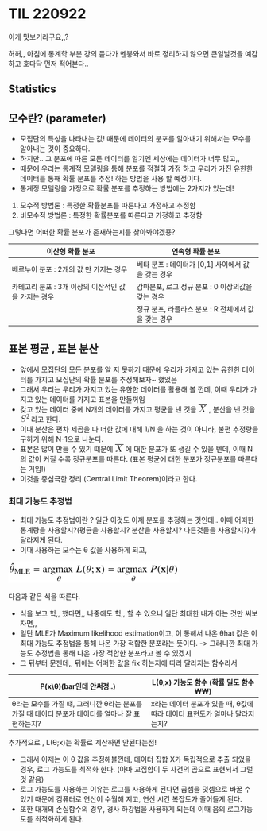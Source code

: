 # TIL  220922

이게 맛보기라구요,,? 

허허,, 아침에 통계학 부분 강의 듣다가 멘붕와서 바로 정리하지 않으면 큰일날것을 예감하고 호다닥 먼저 적어본다..

## Statistics
## 모수란? (parameter)
- 모집단의 특성을 나타내는 값! 때문에 데이터의 분포를 알아내기 위해서는 모수를 알아내는 것이 중요하다. 
- 하지만.. 그 분포에 따른 모든 데이터를 알기엔 세상에는 데이터가 너무 많고,, 
- 때문에 우리는 통계적 모델링을 통해 분포를 적절히 가정 하고 우리가 가진 유한한 데이터를 통해 확률 분포를 추정! 하는 방법을 사용 할 예정이다.
- 통계정 모델링을 가정으로 확률 분포를 추정하는 방법에는 2가지가 있는데!
1) 모수적 방법론 : 특정한 확률분포를 따른다고 가정하고 추정함
2) 비모수적 방법론 : 특정한 확률분포를 따른다고 가정하고 추정함

그렇다면 어떠한 확률 분포가 존재하는지를 찾아봐야겠죵?

| 이산형 확률 분포                       | 연속형 확률 분포                        |
|---------------------------------|----------------------------------|
| 베르누이 분포 : 2개의 값 만 가지는 경우        | 베타 분포 : 데이터가 [0,1] 사이에서 값을 갖는 경우 |
| 카테고리 분포 : 3개 이상의 이산적인 값을 가지는 경우 | 감마분포, 로그 정규 분포 : 0 이상의값을 갖는 경우   |
|                                 | 정규 분포, 라플라스 분포 : R 전체에서 값을 갖는 경우 |


## 표본 평균 , 표본 분산
- 앞에서 모집단의 모든 분포를 알 지 못하기 때문에 우리가 가지고 있는 유한한 데이터를 가지고 모집단의 확률 분포를 추정해보자~ 했었음
- 그래서 우리는 우리가 가지고 있는 유한한 데이터를 활용해 볼 껀데, 이때 우리가 가지고 있는 데이터를 가지고 표본을 만들꺼임
- 갖고 있는 데이터 중에 N개의 데이터를 가지고 평균을 낸 것을  ![img_2.png](../img_2.png) , 분산을 낸 것을 ![img_3.png](../img_3.png) 라고 한다.
- 이때 분산은 편차 제곱을 다 더한 값에 대해 1/N 을 하는 것이 아니라, 불편 추정량을 구하기 위해 N-1으로 나눈다.
- 표본은 많이 만들 수 있기 떄문에 ![img_2.png](../img_2.png) 에 대한 분포가 또 생길 수 있을 텐데, 이때 N의 값이 커질 수록 정규분포를 따른다. (표본 평균에 대한 분포가 정규분포를 따른다는 거임!)
- 이것을 중심극한 정리 (Central Limit Theorem)이라고 한다.


### 최대 가능도 추정법
- 최대 가능도 추정법이란 ? 일단 이것도 이제 분포를 추정하는 것인데..
이때 어떠한 통계량을 사용할지?(평균을 사용할지? 분산을 사용할지? 다른것들을 사용할지?)가 달라지게 된다.
- 이때 사용하는 모수는 θ 값을 사용하게 되고, 

![img_4.png](../img_4.png)
 
다음과 같은 식을 따른다. 
- 식을 보고 헉,, 했다면,, 나중에도 헉,, 할 수 있으니 일단 최대한 내가 아는 것만 써보자면,, 
- 일단 MLE가 Maximum likelihood estimation이고, 이 통해서 나온 θhat 값은 이 최대 가능도 추정법을 통해 나온 가장 적합한 분포라는 뜻이다. -> 그러니깐 최대 가능도 추정법을 통해 나온 가장 적합한 분포라고 볼 수 있겠지
- 그 뒤부터 문젠데,, 뒤에는 어떠한 값을 fix 하는지에 따라 달라지는 함수라서

| P(x\θ)(bar인데 안써졍..)                                       | L(θ;x) 가능도 함수 (확률 밀도 함수₩₩)                   |
|-----------------------------------------------------------|----------------------------------------------|
| θ라는 모수를 가질 떄, 그러니깐 θ라는 분포를 가질 때 데이터 분포가 데이터를 얼마나 잘 표현하는지? | x라는 데이터 분포가 있을 때, θ값에 따라 데이터 표현도가 얼마나 달라지는지? |

추가적으로 , L(θ;x)는 확률로 계산하면 안된다는점!


- 그래서 이제는 이 θ 값을 추정해볼껀데, 데이터 집합 X가 독립적으로 추출 되었을 경우, 로그 가능도를 최적화 한다. (아마 교집합이 두 사건의 곱으로 표현되서 그럴 것 같음)
- 로그 가능도를 사용하는 이유는 로그를 사용하게 된다면 곱셈을 덧셈으로 바꿀 수 있기 때문에 컴퓨터로 연산이 수월해 지고, 연산 시간 복잡도가 줄어들게 된다.
- 또한 대개의 손실함수의 경우, 경사 하강법을 사용하게 되는데 이때 음의 로그가능도를 최적화하게 된다.
